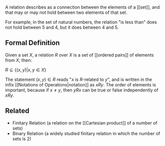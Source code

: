 A relation describes as a connection between the elements of a [[set]], and that may or may not hold between two elements of that set.

For example, in the set of natural numbers, the relation "is less than" does not hold between 5 and 4, but it does between 4 and 5.

## Formal Definition
Given a set $X$, a relation $R$ over $X$ is a set of [[ordered pairs]] of elements from $X$, then:

$R \subseteq \{(x,y)|x,y \in X\}$

The statement $(x,y) \in R$ reads "$x$ is $R$-related to $y$", and is written in the infix [[Notations of Operations|notation]] as $xRy$. The order of elements is important, because if $x \neq y$, then $yRx$ can be true or false independently of $xRy$.

## Related
- Finitary Relation (a relation on the [[Cartesian product]] of a number of sets)
- Binary Relation (a widely studied finitary relation in which the number of sets is 2)